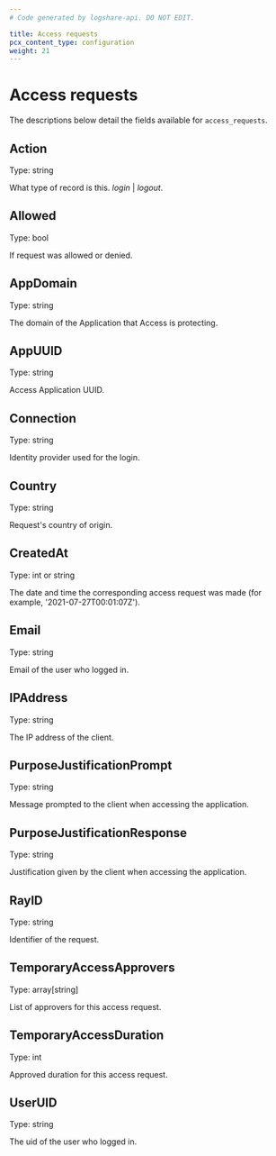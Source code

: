 ```yaml
---
# Code generated by logshare-api. DO NOT EDIT.

title: Access requests
pcx_content_type: configuration
weight: 21
---
```


# Access requests

The descriptions below detail the fields available for `access_requests`.

## Action

Type: string

What type of record is this. <em>login</em> \| <em>logout</em>.

## Allowed

Type: bool

If request was allowed or denied.

## AppDomain

Type: string

The domain of the Application that Access is protecting.

## AppUUID

Type: string

Access Application UUID.

## Connection

Type: string

Identity provider used for the login.

## Country

Type: string

Request's country of origin.

## CreatedAt

Type: int or string

The date and time the corresponding access request was made (for example, '2021-07-27T00:01:07Z').

## Email

Type: string

Email of the user who logged in.

## IPAddress

Type: string

The IP address of the client.

## PurposeJustificationPrompt

Type: string

Message prompted to the client when accessing the application.

## PurposeJustificationResponse

Type: string

Justification given by the client when accessing the application.

## RayID

Type: string

Identifier of the request.

## TemporaryAccessApprovers

Type: array[string]

List of approvers for this access request.

## TemporaryAccessDuration

Type: int

Approved duration for this access request.

## UserUID

Type: string

The uid of the user who logged in.
